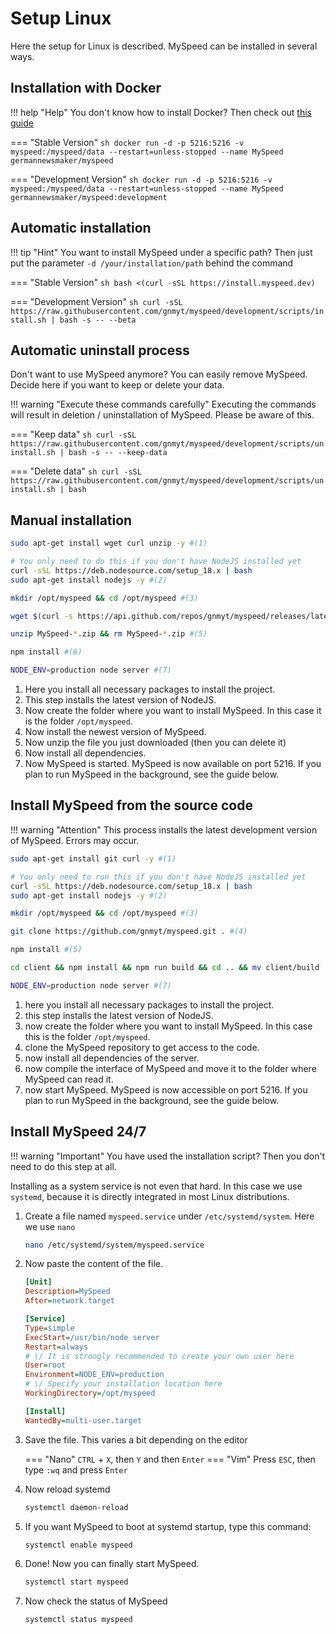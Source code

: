 # Setup Linux
Here the setup for Linux is described. MySpeed can be installed in several ways.

## Installation with Docker
!!! help "Help"
    You don't know how to install Docker? Then check out [this guide](https://docs.docker.com/engine/install/#server)

=== "Stable Version"
    ```sh
    docker run -d -p 5216:5216 -v myspeed:/myspeed/data --restart=unless-stopped --name MySpeed germannewsmaker/myspeed
    ```

=== "Development Version"
    ```sh
    docker run -d -p 5216:5216 -v myspeed:/myspeed/data --restart=unless-stopped --name MySpeed germannewsmaker/myspeed:development
    ```

## Automatic installation
!!! tip "Hint"
    You want to install MySpeed under a specific path? Then just put the parameter `-d /your/installation/path` behind the command

=== "Stable Version"
    ```sh
    bash <(curl -sSL https://install.myspeed.dev)
    ```

=== "Development Version"
    ```sh
    curl -sSL https://raw.githubusercontent.com/gnmyt/myspeed/development/scripts/install.sh | bash -s -- --beta
    ```

## Automatic uninstall process
Don't want to use MySpeed anymore? You can easily remove MySpeed. Decide here if you want to keep or delete your data.

!!! warning "Execute these commands carefully"
    Executing the commands will result in deletion / uninstallation of MySpeed. Please be aware of this.

=== "Keep data"
    ```sh
    curl -sSL https://raw.githubusercontent.com/gnmyt/myspeed/development/scripts/uninstall.sh | bash -s -- --keep-data
    ```

=== "Delete data"
    ```sh
    curl -sSL https://raw.githubusercontent.com/gnmyt/myspeed/development/scripts/uninstall.sh | bash
    ```

## Manual installation
```sh
sudo apt-get install wget curl unzip -y #(1)

# You only need to do this if you don't have NodeJS installed yet
curl -sSL https://deb.nodesource.com/setup_18.x | bash
sudo apt-get install nodejs -y #(2)

mkdir /opt/myspeed && cd /opt/myspeed #(3)

wget $(curl -s https://api.github.com/repos/gnmyt/myspeed/releases/latest | grep browser_download_url | cut -d '"' -f 4) #(4)

unzip MySpeed-*.zip && rm MySpeed-*.zip #(5)

npm install #(6)

NODE_ENV=production node server #(7)
```

1. Here you install all necessary packages to install the project.
2. This step installs the latest version of NodeJS.
3. Now create the folder where you want to install MySpeed. In this case it is the folder `/opt/myspeed`.
4. Now install the newest version of MySpeed.
5. Now unzip the file you just downloaded (then you can delete it)
6. Now install all dependencies.
7. Now MySpeed is started. MySpeed is now available on port 5216.
   If you plan to run MySpeed in the background, see the guide below.

## Install MySpeed from the source code
!!! warning "Attention"
    This process installs the latest development version of MySpeed. Errors may occur.

```sh
sudo apt-get install git curl -y #(1)

# You only need to run this if you don't have NodeJS installed yet
curl -sSL https://deb.nodesource.com/setup_18.x | bash
sudo apt-get install nodejs -y #(2)

mkdir /opt/myspeed && cd /opt/myspeed #(3)

git clone https://github.com/gnmyt/myspeed.git . #(4)

npm install #(5)

cd client && npm install && npm run build && cd .. && mv client/build . #(6)

NODE_ENV=production node server #(7)
```

1. here you install all necessary packages to install the project.
2. this step installs the latest version of NodeJS.
3. now create the folder where you want to install MySpeed. In this case this is the folder `/opt/myspeed`.
4. clone the MySpeed repository to get access to the code.
5. now install all dependencies of the server.
6. now compile the interface of MySpeed and move it to the folder where MySpeed can read it.
7. now start MySpeed. MySpeed is now accessible on port 5216.
   If you plan to run MySpeed in the background, see the guide below.


## Install MySpeed 24/7
!!! warning "Important"
    You have used the installation script? Then you don't need to do this step at all.

Installing as a system service is not even that hard. In this case we use `systemd`, because it is directly integrated in most Linux distributions.

1. Create a file named `myspeed.service` under `/etc/systemd/system`. Here we use `nano`
   ```sh
   nano /etc/systemd/system/myspeed.service
   ```

2. Now paste the content of the file.
   ```ini linenums="1"
   [Unit]
   Description=MySpeed
   After=network.target

   [Service]
   Type=simple
   ExecStart=/usr/bin/node server
   Restart=always
   # \/ It is strongly recommended to create your own user here
   User=root
   Environment=NODE_ENV=production
   # \/ Specify your installation location here
   WorkingDirectory=/opt/myspeed 

   [Install]
   WantedBy=multi-user.target
   ```

3. Save the file. This varies a bit depending on the editor

    === "Nano"
        `CTRL` + `X`, then `Y` and then `Enter`
    === "Vim"
        Press `ESC`, then type `:wq` and press `Enter`

4. Now reload systemd  
   ```sh
   systemctl daemon-reload
   ```

5. If you want MySpeed to boot at systemd startup, type this command:  
   ```sh
   systemctl enable myspeed
   ```

6. Done! Now you can finally start MySpeed.
   ```sh
   systemctl start myspeed
   ```

7. Now check the status of MySpeed
   ```sh
   systemctl status myspeed
   ```